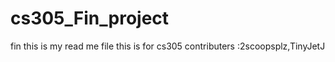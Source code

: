 # cs305_Fin_project
fin
this is my read me file
this is for cs305
contributers 
:2scoopsplz,TinyJetJ
